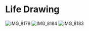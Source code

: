 # Life Drawing
![IMG_8179](https://user-images.githubusercontent.com/14957489/226219844-fe27efbd-3f7f-467d-937a-abf581043c64.jpg)
![IMG_8184](https://user-images.githubusercontent.com/14957489/226219850-3cf86f9c-921c-4896-9939-25c2bbb7edce.jpg)
![IMG_8183](https://user-images.githubusercontent.com/14957489/226219855-5c8cd4f6-9923-463c-9538-59be6bd637b2.jpg)
